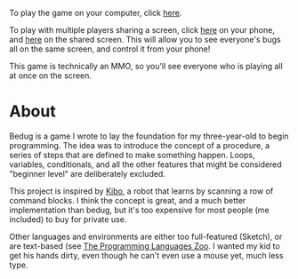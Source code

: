 To play the game on your computer, click [here](bedug.herokuapp.com/).

To play with multiple players sharing a screen, click [here](bedug.herokuapp.com/control) on your phone, and [here](bedug.herokuapp.com/canvas) on the shared screen. This will allow you to see everyone's bugs all on the same screen, and control it from your phone!

This game is technically an MMO, so you'll see everyone who is playing all at once on the screen.

# About

Bedug is a game I wrote to lay the foundation for my three-year-old to begin programming. The idea was to introduce the concept of a procedure, a series of steps that are defined to make something happen. Loops, variables, conditionals, and all the other features that might be considered "beginner level" are deliberately excluded.

This project is inspired by [Kibo](http://kinderlabrobotics.com/kibo/), a robot that learns by scanning a row of command blocks. I think the concept is great, and a much better implementation than bedug, but it's too expensive for most people (me included) to buy for private use.

Other languages and environments are either too full-featured (Sketch), or are text-based (see [The Programming Languages Zoo](http://plzoo.andrej.com/index.html). I wanted my kid to get his hands dirty, even though he can't even use a mouse yet, much less type.

